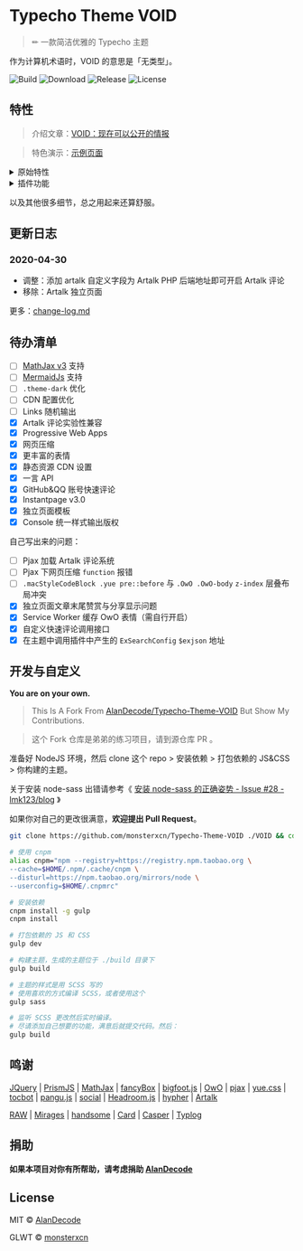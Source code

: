 # Typecho Theme VOID

> ✏ 一款简洁优雅的 Typecho 主题

作为计算机术语时，VOID 的意思是「无类型」。

![Build](https://img.shields.io/github/workflow/status/monsterxcn/Typecho-Theme-VOID/Build?style=flat-square)  ![Download](https://img.shields.io/github/downloads/monsterxcn/Typecho-Theme-VOID/total?style=flat-square)  ![Release](https://img.shields.io/github/v/release/monsterxcn/Typecho-Theme-VOID?style=flat-square)  ![License](https://img.shields.io/github/license/monsterxcn/Typecho-Theme-VOID?label=GLWTPL&style=flat-square)

## 特性

> 介绍文章：[VOID：现在可以公开的情报](https://blog.imalan.cn/archives/247/)

> 特色演示：[示例页面](https://blog.imalan.cn/archives/194/)

<details><summary>原始特性</summary><br>

* 响应式设计
* PJAX 无刷新体验
* AJAX 评论
* 前台无跳转登陆（兼容 PJAX）
* 自动夜间模式
* 优秀的可读性
* 衬线、非衬线两种文字风格
* 代码高亮（浅色暗色两种风格，随主题切换）
* Mac 风格代码块（可开启或关闭）
* 代码行号
* 站点样式设置面板（日夜转换、字体、字号）
* MathJax 公式
* 表情解析（文章、评论可用）
* 图片排版（可用作相册）
* 图片懒加载
* 灵活的头图设置
* 文章目录解析
* 完整的结构化数据支持
* 够用的后台设置与丰富的高级设置

</details>

<details><summary>插件功能</summary><br>

* 浏览量统计
* 文章点赞
* 文章字数统计
* 评论投票与自动折叠
* 访客互动展示

</details>

以及其他很多细节，总之用起来还算舒服。

## 更新日志

### 2020-04-30

* 调整：添加 artalk 自定义字段为 Artalk PHP 后端地址即可开启 Artalk 评论
* 移除：Artalk 独立页面

更多：[change-log.md](https://github.com/monsterxcn/Typecho-Theme-VOID/blob/master/change-log.md)

## 待办清单

 - [ ] [MathJax v3](https://github.com/mathjax/MathJax) 支持
 - [ ] [MermaidJs](https://github.com/mermaid-js/mermaid) 支持
 - [ ] `.theme-dark` 优化
 - [ ] CDN 配置优化
 - [ ] Links 随机输出
 - [x] Artalk 评论实验性兼容
 - [x] Progressive Web Apps
 - [x] 网页压缩
 - [x] 更丰富的表情
 - [x] 静态资源 CDN 设置
 - [x] 一言 API
 - [x] GitHub&QQ 账号快速评论
 - [x] Instantpage v3.0
 - [x] 独立页面模板
 - [x] Console 统一样式输出版权

自己写出来的问题：

 - [ ] Pjax 加载 Artalk 评论系统
 - [ ] Pjax 下网页压缩 `function` 报错
 - [ ] `.macStyleCodeBlock .yue pre::before` 与 `.OwO .OwO-body` `z-index` 层叠布局冲突
 - [x] 独立页面文章末尾赞赏与分享显示问题
 - [x] Service Worker 缓存 OwO 表情（需自行开启）
 - [x] 自定义快速评论调用接口
 - [x] 在主题中调用插件中产生的 `ExSearchConfig` `$exjson` 地址

## 开发与自定义

**You are on your own.**

> This Is A Fork From [AlanDecode/Typecho-Theme-VOID](https://github.com/AlanDecode/Typecho-Theme-VOID) But Show My Contributions.

> 这个 Fork 仓库是弟弟的练习项目，请到源仓库 PR 。

准备好 NodeJS 环境，然后 clone 这个 repo > 安装依赖 > 打包依赖的 JS&CSS > 你构建的主题。

关于安装 node-sass 出错请参考《 [安装 node-sass 的正确姿势 - Issue #28 - lmk123/blog](https://github.com/lmk123/blog/issues/28) 》

如果你对自己的更改很满意，**欢迎提出 Pull Request**。

```bash
git clone https://github.com/monsterxcn/Typecho-Theme-VOID ./VOID && cd ./VOID

# 使用 cnpm
alias cnpm="npm --registry=https://registry.npm.taobao.org \
--cache=$HOME/.npm/.cache/cnpm \
--disturl=https://npm.taobao.org/mirrors/node \
--userconfig=$HOME/.cnpmrc"

# 安装依赖
cnpm install -g gulp
cnpm install

# 打包依赖的 JS 和 CSS
gulp dev

# 构建主题，生成的主题位于 ./build 目录下
gulp build

# 主题的样式是用 SCSS 写的
# 使用喜欢的方式编译 SCSS，或者使用这个
gulp sass

# 监听 SCSS 更改然后实时编译。
# 尽请添加自己想要的功能，满意后就提交代码。然后：
gulp build
```

## 鸣谢

[JQuery](https://github.com/jquery/jquery) | [PrismJS](https://prismjs.com/index.html) | [MathJax](https://www.mathjax.org/) | [fancyBox](http://fancyapps.com/fancybox/3/) | [bigfoot.js](http://www.bigfootjs.com/) | [OwO](https://github.com/DIYgod/OwO) | [pjax](https://github.com/defunkt/jquery-pjax) | [yue.css](https://github.com/lepture/yue.css) | [tocbot](https://tscanlin.github.io/tocbot/) | [pangu.js](https://github.com/vinta/pangu.js) | [social](https://github.com/lepture/social) | [Headroom.js](http://wicky.nillia.ms/headroom.js/) | [hypher](https://github.com/bramstein/hypher) | [Artalk](https://github.com/qwqcode/Artalk)

[RAW](https://github.com/AlanDecode/Typecho-Theme-RAW) | [Mirages](https://get233.com/archives/mirages-intro.html) | [handsome](https://www.ihewro.com/archives/489/) | [Card](https://blog.shuiba.co/bitcron-theme-card) | [Casper](https://github.com/TryGhost/Casper) | [Typlog](https://typlog.com/)

## 捐助

**如果本项目对你有所帮助，请考虑捐助 [AlanDecode](https://https://github.com/AlanDecode/Typecho-Theme-VOID)**

## License

MIT © [AlanDecode](https://github.com/AlanDecode)

GLWT © [monsterxcn](https://github.com/monsterxcn)
